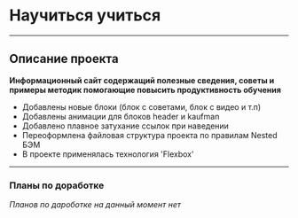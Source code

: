 # Научиться учиться
___________________________

## Описание проекта
**Информационный сайт содержащий полезные сведения, советы и примеры методик помогающие повысить продуктивность обучения**
* Добавлены новые блоки (блок с советами, блок с видео и т.п)
* Добавлены анимации для блоков header и kaufman
* Добавлено плавное затухание ссылок при наведении
* Переоформлена файловая структура проекта по правилам Nested БЭМ
* В проекте применялась технология 'Flexbox'
___________________________

### Планы по доработке
_Планов по дароботке на данный момент нет_
